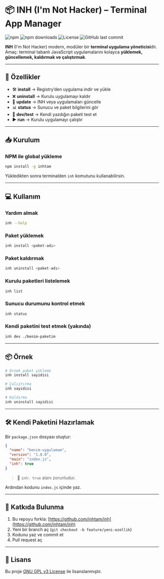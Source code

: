 # 📦 INH (I'm Not Hacker) – Terminal App Manager

![npm](https://img.shields.io/npm/v/inhtam?color=blue\&label=npm%20version) ![npm downloads](https://img.shields.io/npm/dt/inhtam?color=green\&label=npm%20downloads) ![License](https://img.shields.io/npm/l/inhtam) ![GitHub last commit](https://img.shields.io/github/last-commit/inhtam/inh)

**INH** (I'm Not Hacker) modern, modüler bir **terminal uygulama yöneticisi**dir.
Amaç: terminal tabanlı JavaScript uygulamalarını kolayca **yüklemek, güncellemek, kaldırmak ve çalıştırmak**.

---

## 🚀 Özellikler

* 🛠 **install** → Registry’den uygulama indir ve yükle
* ❌ **uninstall** → Kurulu uygulamayı kaldır
* 🔄 **update** → INH veya uygulamaları güncelle
* 📊 **status** → Sunucu ve paket bilgilerini gör
* 🧪 **dev/test** → Kendi yazdığın paketi test et
* ▶️ **run** → Kurulu uygulamayı çalıştır

---

## 📥 Kurulum

### NPM ile global yükleme

```bash
npm install -g inhtam
```

Yükledikten sonra terminalden `inh` komutunu kullanabilirsin.

---

## 💻 Kullanım

### Yardım almak

```bash
inh --help
```

### Paket yüklemek

```bash
inh install <paket-adı>
```

### Paket kaldırmak

```bash
inh uninstall <paket-adı>
```

### Kurulu paketleri listelemek

```bash
inh list
```

### Sunucu durumunu kontrol etmek

```bash
inh status
```

### Kendi paketini test etmek (yakında)

```bash
inh dev ./benim-paketim
```

---

## 📦 Örnek

```bash
# Örnek paket yükleme
inh install sayidisi

# Çalıştırma
inh sayidisi

# Kaldırma
inh uninstall sayidisi
```

---

## 🛠 Kendi Paketini Hazırlamak

Bir `package.json` dosyası oluştur:

```json
{
  "name": "benim-uygulamam",
  "version": "1.0.0",
  "main": "index.js",
  "inh": true
}
```

> 🔑 `inh: true` alanı zorunludur.

Ardından kodunu `index.js` içinde yaz.

---

## 🤝 Katkıda Bulunma

1. Bu repoyu forkla: [https://github.com/inhtam/inh](https://github.com/inhtam/inh)
2. Yeni bir branch aç (`git checkout -b feature/yeni-ozellik`)
3. Kodunu yaz ve commit et
4. Pull request aç

---

## 📄 Lisans

Bu proje [GNU GPL v3 License](https://www.gnu.org/licenses/gpl-3.0.en.html) ile lisanslanmıştır.